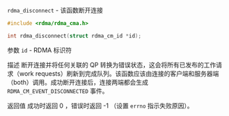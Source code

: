 `rdma_disconnect` - 该函数断开连接

```c
#include <rdma/rdma_cma.h>

int rdma_disconnect(struct rdma_cm_id *id);
```

参数
`id` - RDMA 标识符

描述
断开连接并将任何关联的 QP 转换为错误状态，这会将所有已发布的工作请求（work requests）刷新到完成队列。该函数应该由连接的客户端和服务器端（both）调用。成功断开连接后，连接两端都会生成 `RDMA_CM_EVENT_DISCONNECTED` 事件。

返回值
成功时返回 0 ，错误时返回 -1 （设置 `errno` 指示失败原因）。


